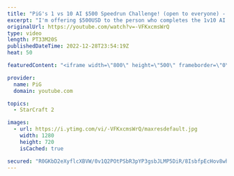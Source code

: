 ```yaml
---
title: "PiG's 1 vs 10 AI $500 Speedrun Challenge! (open to everyone) - StarCraft 2"
excerpt: "I'm offering $500USD to the person who completes the 1v10 AI Speedrun Challenge the quickest!  0:00 PiG's 1st speedrun 29:22 How to do the challenge + submit times  Submission Form: https://forms.gle/8NGir84cZDLF1ocEA  Rules:  ➡ Submissions close: Wednesday 25th January at midday Sydney time (equiv."
originalUrl: https://youtube.com/watch?v=-VFKxcmsWrQ
type: video
length: PT33M20S
publishedDateTime: 2022-12-28T23:54:19Z
heat: 50

featuredContent: "<iframe width=\"800\" height=\"500\" frameborder=\"0\" src=\"https://www.youtube.com/embed/-VFKxcmsWrQ\" allow=\"accelerometer; autoplay; encrypted-media; gyroscope; picture-in-picture\" allowfullscreen></iframe>"

provider:
  name: PiG
  domain: youtube.com

topics:
  - StarCraft 2

images:
  - url: https://i.ytimg.com/vi/-VFKxcmsWrQ/maxresdefault.jpg
    width: 1280
    height: 720
    isCached: true

secured: "R0GKbD2eXyflcXBVW/0v1Q2POtPSbR3pYP3gsbJLMP5DiR/8IsbfpEcHov8wh5SYCFDwPWJNn5QttD2JlBX0i7j+dJ00Fg9vLLYZEBcwD7aOg+tUg9SuoEhSjK1JKf5sgbLPXjQJ1t6k7fFcAL3hDqQ3IT7RSCijLQ3sQ8XnvjyqfViCp6iPCQ7uGd40Q7tQjQ+xfsX5GMy6Mu6AF5dt8Ht9Gg734QPn60EOAPc84YPwK0YfGV/sAQN3obE2gMzzL/iGAHyHHb5fSKSKzvJUshKBfmjtf8uJWaX5nd32PjUvaaFKaHfnFrivi/T1OiALxEurRBe3V4NBmZHOTPyFYHS+e4zqcaPJftRTuPRJ/Gsb8BgQ3mQAZ0qpvW8MuPCXMAhemnTqOKUI8iZHmzEXnXQMqwILCx3/nrSr/JUKlpQ=;PYRqc5D5dxIPLU5CTvCILw=="
---
```


